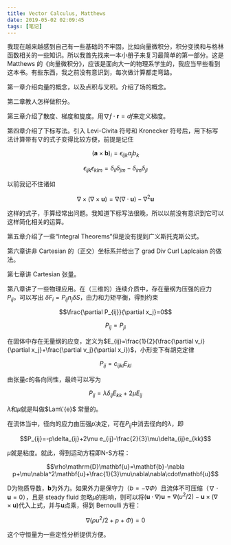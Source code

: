 ```yaml
---
title: Vector Calculus, Matthews
date: 2019-05-02 02:09:45
tags: [笔记]
---
```


我现在越来越感到自己有一些基础的不牢固，比如向量微积分，积分变换和与格林函数相关的一些知识。所以我首先找来一本小册子来复习最简单的第一部分。这是 Matthews 的《向量微积分》，应该是面向大一的物理系学生的，我应当早些看到这本书。有些东西，我之前没有意识到，每次做计算都走弯路。

<!--more-->

第一章介绍向量的概念，以及点积与叉积。介绍了场的概念。

第二章教人怎样做积分。

第三章介绍了散度、梯度和旋度。用$\nabla f\cdot\mathbf{r}=df$来定义梯度。

第四章介绍了下标写法。引入 Levi-Civita 符号和 Kronecker 符号后，用下标写法计算带有$\nabla$的式子变得比较方便，前提是记住

$$(\mathbf{a}\times\mathbf{b})_i=\epsilon_{ijk}a_jb_k$$

$$\epsilon_{ijk}\epsilon_{klm}=\delta_{il}\delta_{jm}-\delta_{im}\delta_{jl}$$

以前我记不住诸如

$$\nabla\times(\nabla\times\mathbf{u})=\nabla(\nabla\cdot\mathbf{u})-\nabla^2\mathbf{u}$$

这样的式子，手算经常出问题。我知道下标写法很晚，所以以前没有意识到它可以这样简化相关的运算。

第五章介绍了一些“Integral Theorems”但是没有提到广义斯托克斯公式。

第六章讲非 Cartesian 的（正交）坐标系并给出了 grad Div Curl Laplcaian 的做法。

第七章讲 Cartesian 张量。

第八章讲了一些物理应用。在（三维的）连续介质中，存在量纲为压强的应力$P_{ij}$，可以写出 $\delta F_i=P_{ij}n_j\delta S$，由力和力矩平衡，得到约束

$$\frac{\partial P_{ij}}{\partial x_j}=0$$

$$P_{ij}=P_{ji}$$

在固体中存在无量纲的应变，定义为$E_{ij}=\frac{1}{2}(\frac{\partial v_i}{\partial x_j}+\frac{\partial v_j}{\partial x_i})$，小形变下有胡克定律

$$P_{ij}=c_{ijkl}E_{kl}$$

由张量$c$的各向同性，最终可以写为

$$P_{ij}=\lambda\delta_{ij}E_{kk}+2\mu E_{ij}$$

$\lambda$和$\mu$就是叫做$Lam\'{e}$ 常量的。

在流体当中，径向的应力由压强$p$决定，可在$P_{ij}$中消去径向的$\lambda$，即

$$P_{ij}=-p\delta_{ij}+2\mu e_{ij}-\frac{2}{3}\mu\delta_{ij}e_{kk}$$

$\mu$就是粘度。就此，得到运动方程即N-S方程：

$$\rho\mathrm{D}\mathbf{u}=\mathbf{b}-\nabla p+\mu\nabla^2\mathbf{u}+\frac{1}{3}\mu\nabla\nabla\cdot\mathbf{u}$$

$\mathrm{D}$为物质导数，$\mathbf{b}$为外力。如果外力是保守力（$b=-\nabla\Phi$）且流体不可压缩（$\nabla\cdot\mathbf{u}=0$），且是 steady fluid 忽略$\mu$的影响，则可以将$(\mathbf{u}\cdot\nabla)\mathbf{u}=\nabla(u^2/2)-\mathbf{u}\times(\nabla\times\mathbf{u})$代入上式，并与$\mathbf{u}$点乘，得到 Bernoulli 方程：

$$\nabla(\rho u^2/2+p+\Phi)=0$$

 这个守恒量为一些定性分析提供方便。

